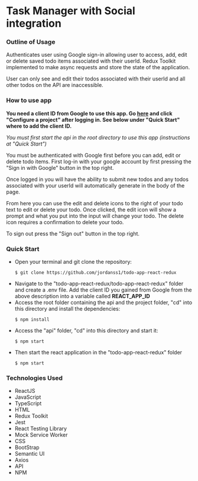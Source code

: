 <h1><b>Task Manager with Social integration</b></h1>


<h3><b>Outline of Usage</b></h3>

Authenticates user using Google sign-in allowing user to access, add, edit or delete saved todo items associated with their userId. Redux Toolkit implemented to make async requests and store the state of the application.

User can only see and edit their todos associated with their userId and all other todos on the API are inaccessible.

<h3><b>How to use app</b></h3>

<b>You need a client ID from Google to use this app. Go <a href="https://developers.google.com/identity/oauth2/web/guides/get-google-api-clientid">here</a> and click "Configure a project" after logging in. See below under "Quick Start" where to add the client ID.</b>

<i>You must first start the api in the root directory to use this app (instructions at "Quick Start") </i>

You must be authenticated with Google first before you can add, edit or delete todo items. First log-in with your google account by first pressing the "Sign in with Google" button in the top right.

Once logged in you will have the ability to submit new todos and any todos associated with your userId will automatically generate in the body of the page.

From here you can use the edit and delete icons to the right of your todo text to edit or delete your todo. Once clicked, the edit icon will show a prompt and what you put into the input will change your todo. The delete icon requires a confirmation to delete your todo.

To sign out press the "Sign out" button in the top right.

<h3><b>Quick Start</b></h3>

<ul>
<li>Open your terminal and git clone the repository:

    $ git clone https://github.com/jordanss1/todo-app-react-redux

</li>
    
<li>Navigate to the "todo-app-react-redux/todo-app-react-redux" folder and create a .env file. Add the client ID you gained from Google from the above description into a variable called <b>REACT_APP_ID</b></li>
    


<li> Access the root folder containing the api and the project folder, "cd" into this directory and install the dependencies:

    $ npm install

</li>

<li> Access the "api" folder, "cd" into this directory and start it:

    $ npm start

</li>

<li> Then start the react application in the "todo-app-react-redux" folder

    $ npm start

</li>
</ul>

<h3><b>Technologies Used</b></h3>
<ul>
<li>ReactJS</li>
<li>JavaScript</li>
<li>TypeScript</li>    
<li>HTML</li>
<li>Redux Toolkit</li>
<li>Jest</li>
<li>React Testing Library</li>
<li>Mock Service Worker</li>
<li>CSS</li>
<li>BootStrap</li>
<li>Semantic UI</li>
<li>Axios</li>
<li>API</li>
<li>NPM</li>
</ul>
